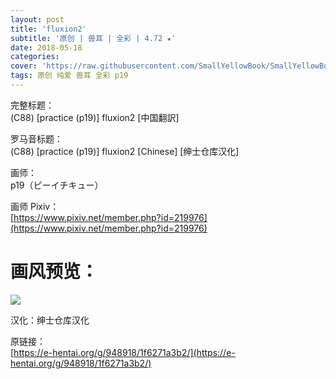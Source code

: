 ```yaml
---
layout: post
title: 'fluxion2'
subtitle: '原创 | 兽耳 | 全彩 | 4.72 ★'
date: 2018-05-18
categories: 
cover: 'https://raw.githubusercontent.com/SmallYellowBook/SmallYellowBook.github.io/master/image/fluxion2.jpg'
tags: 原创 纯爱 兽耳 全彩 p19
---
```


完整标题：  
(C88) [practice (p19)] fluxion2 [中国翻訳]  

罗马音标题：  
(C88) [practice (p19)] fluxion2 [Chinese] [绅士仓库汉化]  

画师：  
p19（ピーイチキュー）  

画师 Pixiv：  
[https://www.pixiv.net/member.php?id=219976](https://www.pixiv.net/member.php?id=219976)  

# 画风预览：  
![](https://raw.githubusercontent.com/SmallYellowBook/SmallYellowBook.github.io/master/image/fluxion2.jpg)

汉化：绅士仓库汉化  

原链接：  
[https://e-hentai.org/g/948918/1f6271a3b2/](https://e-hentai.org/g/948918/1f6271a3b2/)  
